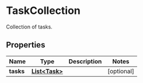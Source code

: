 

# TaskCollection

Collection of tasks.

## Properties

| Name | Type | Description | Notes |
|------------ | ------------- | ------------- | -------------|
|**tasks** | [**List&lt;Task&gt;**](Task.md) |  |  [optional] |



